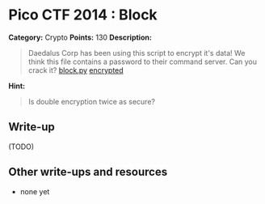 # Pico CTF 2014 : Block

**Category:** Crypto
**Points:** 130
**Description:**

>Daedalus Corp has been using this script to encrypt it's data! We think this file contains a password to their command server. Can you crack it?
[block.py](block.py)
[encrypted](encrypted)

**Hint:**
>Is double encryption twice as secure?

## Write-up

(TODO)

## Other write-ups and resources

* none yet
